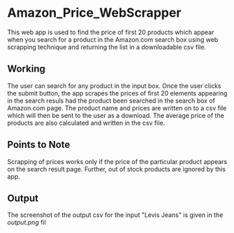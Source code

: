 # Amazon_Price_WebScrapper

This web app is used to find the price of first 20 products which appear when you search for a product in the Amazon.com search box using web scrapping technique and returning the list in a downloadable csv file.

Working
-------
The user can search for any product in the input box. Once the user clicks the submit button, the app scrapes the prices of first 20 elements appearing in the search resuls had the product been searched in the search box of Amazon.com page. The product name and prices are written on to a csv file which will then be sent to the user as a download. The average price of the products are also calculated and written in the csv file.

Points to Note
--------------
Scrapping of prices works only if the price of the particular product appears on the search result page. Further, out of stock products are ignored by this app.

Output
------
The screenshot of the output csv for the input "Levis Jeans" is given in the **output*.png* fil


 
